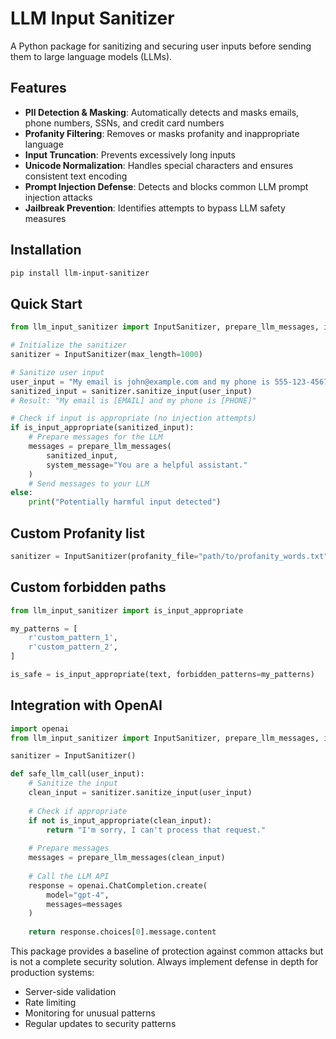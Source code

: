 # LLM Input Sanitizer

A Python package for sanitizing and securing user inputs before sending them to large language models (LLMs).

## Features

- **PII Detection & Masking**: Automatically detects and masks emails, phone numbers, SSNs, and credit card numbers
- **Profanity Filtering**: Removes or masks profanity and inappropriate language
- **Input Truncation**: Prevents excessively long inputs
- **Unicode Normalization**: Handles special characters and ensures consistent text encoding
- **Prompt Injection Defense**: Detects and blocks common LLM prompt injection attacks
- **Jailbreak Prevention**: Identifies attempts to bypass LLM safety measures

## Installation

```bash
pip install llm-input-sanitizer
```

## Quick Start

```python
from llm_input_sanitizer import InputSanitizer, prepare_llm_messages, is_input_appropriate

# Initialize the sanitizer
sanitizer = InputSanitizer(max_length=1000)

# Sanitize user input
user_input = "My email is john@example.com and my phone is 555-123-4567"
sanitized_input = sanitizer.sanitize_input(user_input)
# Result: "My email is [EMAIL] and my phone is [PHONE]"

# Check if input is appropriate (no injection attempts)
if is_input_appropriate(sanitized_input):
    # Prepare messages for the LLM
    messages = prepare_llm_messages(
        sanitized_input, 
        system_message="You are a helpful assistant."
    )
    # Send messages to your LLM
else:
    print("Potentially harmful input detected")
```

## Custom Profanity list

```python
sanitizer = InputSanitizer(profanity_file="path/to/profanity_words.txt")
```

## Custom forbidden paths

```python
from llm_input_sanitizer import is_input_appropriate

my_patterns = [
    r'custom_pattern_1',
    r'custom_pattern_2',
]

is_safe = is_input_appropriate(text, forbidden_patterns=my_patterns)
```

## Integration with OpenAI

```python
import openai
from llm_input_sanitizer import InputSanitizer, prepare_llm_messages, is_input_appropriate

sanitizer = InputSanitizer()

def safe_llm_call(user_input):
    # Sanitize the input
    clean_input = sanitizer.sanitize_input(user_input)
    
    # Check if appropriate
    if not is_input_appropriate(clean_input):
        return "I'm sorry, I can't process that request."
    
    # Prepare messages
    messages = prepare_llm_messages(clean_input)
    
    # Call the LLM API
    response = openai.ChatCompletion.create(
        model="gpt-4",
        messages=messages
    )
    
    return response.choices[0].message.content
```

This package provides a baseline of protection against common attacks but is not a complete security solution. Always implement defense in depth for production systems:

- Server-side validation
- Rate limiting
- Monitoring for unusual patterns
- Regular updates to security patterns
